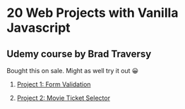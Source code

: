 # 20 Web Projects with Vanilla Javascript

## Udemy course by Brad Traversy

Bought this on sale. Might as well try it out 😀

1. [Project 1: Form Validation](./01-Form-Validator/)

2. [Project 2: Movie Ticket Selector](./02-Movie-Seat-Booking/)
